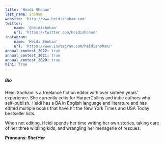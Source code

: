 ```yaml
---
title: 'Heidi Shoham'
last_name: Shoham
website: 'http://www.heidishoham.com'
twitter:
    name: '@heidishoham'
    url: 'https://twitter.com/heidishoham'
instagram:
    name: 'Heidi Shoham'
    url: 'https://www.instagram.com/heidishoham/'
annual_contest_2022: true
annual_contest_2021: true
annual_contest_2020: true
mini: true
---
```


##### Bio

Heidi Shoham is a freelance fiction editor with over sixteen years’ experience. She currently edits for HarperCollins and indie authors who self-publish. Heidi has a BA in English language and literature and has edited multiple books that have hit the New York Times and USA Today bestseller lists.

When not editing, Heidi spends her time writing her own stories, taking care of her three wildling kids, and wrangling her menagerie of rescues.

**Pronouns: She/Her**
